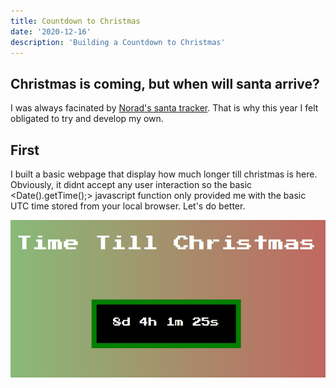 ```yaml
---
title: Countdown to Christmas
date: '2020-12-16'
description: 'Building a Countdown to Christmas'
---
```


## Christmas is coming, but when will santa arrive?

I was always facinated by [Norad's santa tracker](https://www.noradsanta.org/). That is why this year I felt obligated to try and develop my own. 

## First
I built a basic webpage that display how much longer till christmas is here. Obviously, it didnt accept any user interaction so the basic <Date().getTime();> javascript function only provided me with the basic UTC time stored from your local browser. Let's do better.

![Simple Page](./SimplePage.jpg)